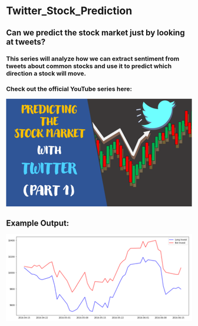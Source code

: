 # Twitter_Stock_Prediction

## Can we predict the stock market just by looking at tweets? 
### This series will analyze how we can extract sentiment from tweets about common stocks and use it to predict which direction a stock will move.
### Check out the official YouTube series here: 
[![IMAGE ALT TEXT HERE](Youtube_Thumbnail.PNG)](https://youtu.be/CmYRz0gmIW8)

## Example Output:
![IMAGE ALT TEXT HERE](Example_Output.PNG)
